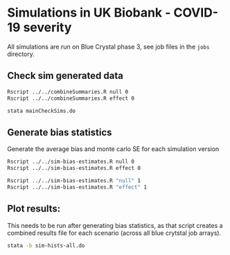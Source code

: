 
# Simulations in UK Biobank - COVID-19 severity


All simulations are run on Blue Crystal phase 3, see job files in the `jobs` directory.




## Check sim generated data


```bash
Rscript ../../combineSummaries.R null 0
Rscript ../../combineSummaries.R effect 0
```


```bash
stata mainCheckSims.do
```






## Generate bias statistics


Generate the average bias and monte carlo SE for each simulation version

```bash
Rscript ../../sim-bias-estimates.R null 0
Rscript ../../sim-bias-estimates.R effect 0
```


```bash
Rscript ../../sim-bias-estimates.R "null" 1
Rscript ../../sim-bias-estimates.R "effect" 1
```




## Plot results:

This needs to be run after generating bias statistics, as that script creates a combined results file for each scenario
(across all blue crytstal job arrays).

```bash
stata -b sim-hists-all.do
```

